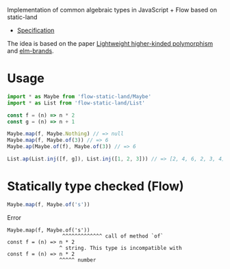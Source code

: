 Implementation of common algebraic types in JavaScript + Flow based on static-land

- [Specification](https://github.com/rpominov/static-land)

The idea is based on the paper [Lightweight higher-kinded polymorphism](https://www.cl.cam.ac.uk/~jdy22/papers/lightweight-higher-kinded-polymorphism.pdf) and [elm-brands](https://github.com/joneshf/elm-brands).

# Usage

```js
import * as Maybe from 'flow-static-land/Maybe'
import * as List from 'flow-static-land/List'

const f = (n) => n * 2
const g = (n) => n + 1

Maybe.map(f, Maybe.Nothing) // => null
Maybe.map(f, Maybe.of(3)) // => 6
Maybe.ap(Maybe.of(f), Maybe.of(3)) // => 6

List.ap(List.inj([f, g]), List.inj([1, 2, 3])) // => [2, 4, 6, 2, 3, 4]
```

# Statically type checked (Flow)

```js
Maybe.map(f, Maybe.of('s'))
```

Error

```
Maybe.map(f, Maybe.of('s'))
                  ^^^^^^^^^^^^^ call of method `of`
const f = (n) => n * 2
                 ^ string. This type is incompatible with
const f = (n) => n * 2
                 ^^^^^ number
```